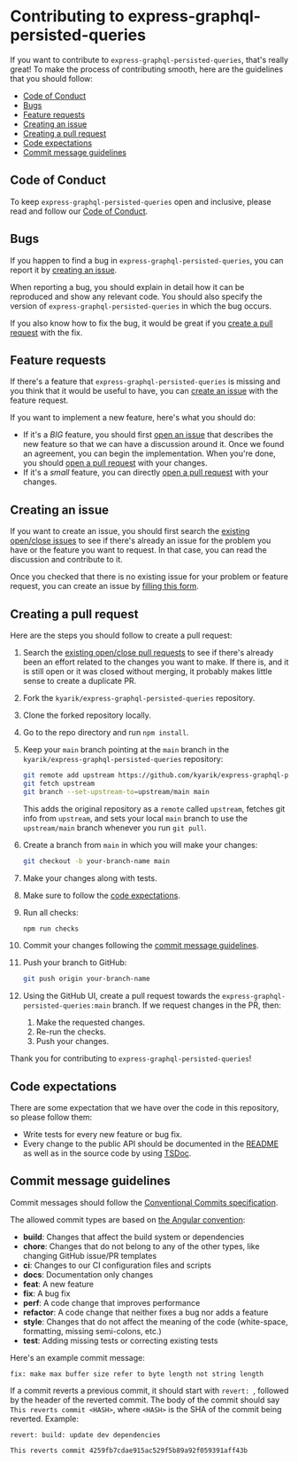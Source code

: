 # Contributing to express-graphql-persisted-queries

If you want to contribute to `express-graphql-persisted-queries`, that's really great! To make the process of contributing smooth, here are the guidelines that you should follow:

- [Code of Conduct](#code-of-conduct)
- [Bugs](#bugs)
- [Feature requests](#feature-requests)
- [Creating an issue](#creating-an-issue)
- [Creating a pull request](#creating-a-pull-request)
- [Code expectations](#code-expectations)
- [Commit message guidelines](#commit-message-guidelines)

## Code of Conduct

To keep `express-graphql-persisted-queries` open and inclusive, please read and follow our [Code of Conduct](https://github.com/kyarik/express-graphql-persisted-queries/blob/main/CODE_OF_CONDUCT.md).

## Bugs

If you happen to find a bug in `express-graphql-persisted-queries`, you can report it by [creating an issue](#creating-an-issue).

When reporting a bug, you should explain in detail how it can be reproduced and show any relevant code. You should also specify the version of `express-graphql-persisted-queries` in which the bug occurs.

If you also know how to fix the bug, it would be great if you [create a pull request](#creating-a-pull-request) with the fix.

## Feature requests

If there's a feature that `express-graphql-persisted-queries` is missing and you think that it would be useful to have, you can [create an issue](#creating-an-issue) with the feature request.

If you want to implement a new feature, here's what you should do:

- If it's a _BIG_ feature, you should first [open an issue](#creating-an-issue) that describes the new feature so that we can have a discussion around it. Once we found an agreement, you can begin the implementation. When you're done, you should [open a pull request](#creating-a-pull-request) with your changes.
- If it's a _small_ feature, you can directly [open a pull request](#creating-a-pull-request) with your changes.

## Creating an issue

If you want to create an issue, you should first search the [existing open/close issues](https://github.com/kyarik/express-graphql-persisted-queries/issues) to see if there's already an issue for the problem you have or the feature you want to request. In that case, you can read the discussion and contribute to it.

Once you checked that there is no existing issue for your problem or feature request, you can create an issue by [filling this form](https://github.com/kyarik/express-graphql-persisted-queries/issues/new/choose).

## Creating a pull request

Here are the steps you should follow to create a pull request:

1. Search the [existing open/close pull requests](https://github.com/kyarik/express-graphql-persisted-queries/pulls) to see if there's already been an effort related to the changes you want to make. If there is, and it is still open or it was closed without merging, it probably makes little sense to create a duplicate PR.
1. Fork the `kyarik/express-graphql-persisted-queries` repository.
1. Clone the forked repository locally.
1. Go to the repo directory and run `npm install`.
1. Keep your `main` branch pointing at the `main` branch in the `kyarik/express-graphql-persisted-queries` repository:
   ```bash
   git remote add upstream https://github.com/kyarik/express-graphql-persisted-queries
   git fetch upstream
   git branch --set-upstream-to=upstream/main main
   ```
   This adds the original repository as a `remote` called `upstream`, fetches git info from `upstream`, and sets your local `main` branch to use the `upstream/main` branch whenever you run `git pull`.
1. Create a branch from `main` in which you will make your changes:

   ```bash
   git checkout -b your-branch-name main
   ```

1. Make your changes along with tests.
1. Make sure to follow the [code expectations](#code-expectations).
1. Run all checks:
   ```bash
   npm run checks
   ```
1. Commit your changes following the [commit message guidelines](#commit-message-guidelines).
1. Push your branch to GitHub:
   ```bash
   git push origin your-branch-name
   ```
1. Using the GitHub UI, create a pull request towards the `express-graphql-persisted-queries:main` branch. If we request changes in the PR, then:
   1. Make the requested changes.
   1. Re-run the checks.
   1. Push your changes.

Thank you for contributing to `express-graphql-persisted-queries`!

## Code expectations

There are some expectation that we have over the code in this repository, so please follow them:

- Write tests for every new feature or bug fix.
- Every change to the public API should be documented in the [README](https://github.com/kyarik/express-graphql-persisted-queries/blob/main/README.md) as well as in the source code by using [TSDoc](https://tsdoc.org/).

## Commit message guidelines

Commit messages should follow the [Conventional Commits specification](https://www.conventionalcommits.org/en/v1.0.0/#summary).

The allowed commit types are based on [the Angular convention](https://github.com/angular/angular/blob/22b96b9/CONTRIBUTING.md#-commit-message-guidelines):

- **build**: Changes that affect the build system or dependencies
- **chore**: Changes that do not belong to any of the other types, like changing GitHub issue/PR templates
- **ci**: Changes to our CI configuration files and scripts
- **docs**: Documentation only changes
- **feat**: A new feature
- **fix**: A bug fix
- **perf**: A code change that improves performance
- **refactor**: A code change that neither fixes a bug nor adds a feature
- **style**: Changes that do not affect the meaning of the code (white-space, formatting, missing semi-colons, etc.)
- **test**: Adding missing tests or correcting existing tests

Here's an example commit message:

```
fix: make max buffer size refer to byte length not string length
```

If a commit reverts a previous commit, it should start with `revert: `, followed by the header of the reverted commit. The body of the commit should say `This reverts commit <HASH>`, where `<HASH>` is the SHA of the commit being reverted. Example:

```
revert: build: update dev dependencies

This reverts commit 4259fb7cdae915ac529f5b89a92f059391aff43b
```
